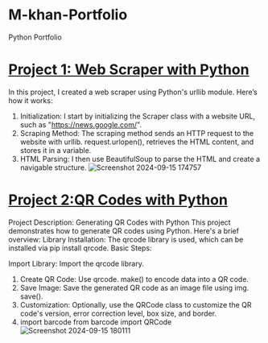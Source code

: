 # M-khan-Portfolio
Python Portfolio
# [Project 1: Web Scraper with Python](https://github.com/muhammadkhan2200/Web-Scraper-with-Python/blob/main/README.md#web-scraper-with-python)
In this project, I created a web scraper using Python's urllib module. Here’s how it works:
1. Initialization: I start by initializing the Scraper class with a website URL, such as "https://news.google.com/".
2. Scraping Method: The scraping method sends an HTTP request to the website with urllib. request.urlopen(), retrieves the HTML content, and stores it in a variable.
3. HTML Parsing: I then use BeautifulSoup to parse the HTML and create a navigable structure.
 ![Screenshot 2024-09-15 174757](https://github.com/user-attachments/assets/73da4236-756c-489b-ab20-3a61bb3fade1)

# [Project 2:QR Codes with Python](https://github.com/muhammadkhan2200/QR-Codes-with-Python/tree/main)
Project Description: Generating QR Codes with Python This project demonstrates how to generate QR codes using Python. Here's a brief overview: Library Installation: The qrcode library is used, which can be installed via pip install qrcode. Basic Steps:

Import Library: Import the qrcode library.
1. Create QR Code: Use qrcode. make() to encode data into a QR code.
2. Save Image: Save the generated QR code as an image file using img. save().
3. Customization: Optionally, use the QRCode class to customize the QR code's version, error correction level, box size, and border.
4. import barcode from barcode import QRCode
 ![Screenshot 2024-09-15 180111](https://github.com/user-attachments/assets/ffe3daed-7985-4353-833b-e49721553bae)
